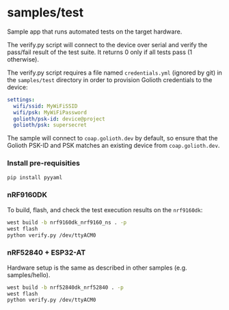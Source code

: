 # samples/test

Sample app that runs automated tests on the target hardware.

The verify.py script will connect to the device over serial and verify
the pass/fail result of the test suite. It returns 0 only if all tests pass (1 otherwise).

The verify.py script requires a file named `credentials.yml` (ignored by git) in
the `samples/test` directory in order to provision Golioth credentials to the device:

```yaml
settings:
  wifi/ssid: MyWiFiSSID
  wifi/psk: MyWiFiPassword
  golioth/psk-id: device@project
  golioth/psk: supersecret
```

The sample will connect to `coap.golioth.dev` by default, so ensure that the
Golioth PSK-ID and PSK matches an existing device from `coap.golioth.dev`.

### Install pre-requisities

```sh
pip install pyyaml
```

### nRF9160DK

To build, flash, and check the test execution results on the `nrf9160dk`:

```sh
west build -b nrf9160dk_nrf9160_ns . -p
west flash
python verify.py /dev/ttyACM0
```

### nRF52840 + ESP32-AT

Hardware setup is the same as described in other samples (e.g. samples/hello).

```sh
west build -b nrf52840dk_nrf52840 . -p
west flash
python verify.py /dev/ttyACM0
```
